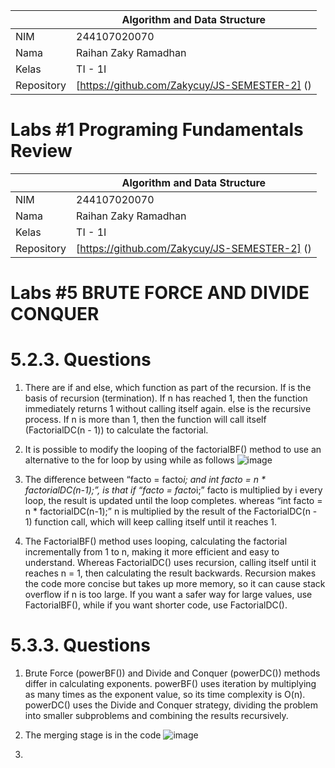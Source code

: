 |  | Algorithm and Data Structure |
|--|--|
| NIM | 244107020070 |
| Nama | Raihan Zaky Ramadhan |
| Kelas | TI - 1I |
| Repository | [https://github.com/Zakycuy/JS-SEMESTER-2] () |

# Labs #1 Programing Fundamentals Review
|  | Algorithm and Data Structure |
|--|--|
| NIM | 244107020070 |
| Nama | Raihan Zaky Ramadhan |
| Kelas | TI - 1I |
| Repository | [https://github.com/Zakycuy/JS-SEMESTER-2] () |

# Labs #5 BRUTE FORCE AND DIVIDE CONQUER

# 5.2.3. Questions
1. There are if and else, which function as part of the recursion.
If is the basis of recursion (termination). If n has reached 1, then the function immediately returns 1 without calling itself again.
else is the recursive process. If n is more than 1, then the function will call itself (FactorialDC(n - 1)) to calculate the factorial.

2. It is possible to modify the looping of the factorialBF() method to use an alternative to the for loop by using while as follows
![image](https://github.com/user-attachments/assets/69053bea-82ec-40a5-861c-2ba76b0ca10f)

3. The difference between “facto = facto*i; and int facto = n * factorialDC(n-1);”, is that if “facto = facto*i;” facto is multiplied by i every loop, the result is updated until the loop completes. whereas “int facto = n * factorialDC(n-1);” n is multiplied by the result of the FactorialDC(n - 1) function call, which will keep calling itself until it reaches 1.

4. The FactorialBF() method uses looping, calculating the factorial incrementally from 1 to n, making it more efficient and easy to understand. Whereas FactorialDC() uses recursion, calling itself until it reaches n = 1, then calculating the result backwards. Recursion makes the code more concise but takes up more memory, so it can cause stack overflow if n is too large. If you want a safer way for large values, use FactorialBF(), while if you want shorter code, use FactorialDC().

# 5.3.3. Questions
1. Brute Force (powerBF()) and Divide and Conquer (powerDC()) methods differ in calculating exponents. powerBF() uses iteration by multiplying as many times as the exponent value, so its time complexity is O(n). powerDC() uses the Divide and Conquer strategy, dividing the problem into smaller subproblems and combining the results recursively.

2. The merging stage is in the code
![image](https://github.com/user-attachments/assets/6aabe0b8-924e-4f36-9bf4-22ddb1999b8a)

3. 


